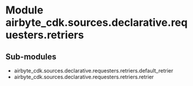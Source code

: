 Module airbyte_cdk.sources.declarative.requesters.retriers
==========================================================

Sub-modules
-----------
* airbyte_cdk.sources.declarative.requesters.retriers.default_retrier
* airbyte_cdk.sources.declarative.requesters.retriers.retrier